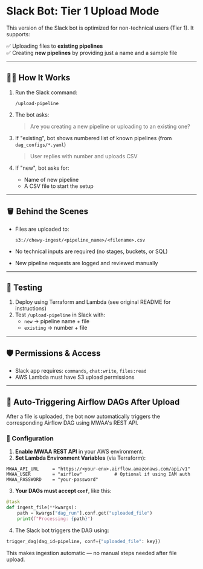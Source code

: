 # Slack Bot: Tier 1 Upload Mode

This version of the Slack bot is optimized for non-technical users (Tier 1). It supports:

✅ Uploading files to **existing pipelines**  
✅ Creating **new pipelines** by providing just a name and a sample file

---

## 🧑‍💼 How It Works

1. Run the Slack command:
   ```
   /upload-pipeline
   ```

2. The bot asks:
   > Are you creating a new pipeline or uploading to an existing one?

3. If "existing", bot shows numbered list of known pipelines (from `dag_configs/*.yaml`)
   > User replies with number and uploads CSV

4. If "new", bot asks for:
   - Name of new pipeline
   - A CSV file to start the setup

---

## 🪣 Behind the Scenes

- Files are uploaded to:
  ```
  s3://chewy-ingest/<pipeline_name>/<filename>.csv
  ```

- No technical inputs are required (no stages, buckets, or SQL)
- New pipeline requests are logged and reviewed manually

---

## 🧪 Testing

1. Deploy using Terraform and Lambda (see original README for instructions)
2. Test `/upload-pipeline` in Slack with:
   - `new` → pipeline name + file
   - `existing` → number + file

---

## 🛡️ Permissions & Access

- Slack app requires: `commands`, `chat:write`, `files:read`
- AWS Lambda must have S3 upload permissions


---

## 🔁 Auto-Triggering Airflow DAGs After Upload

After a file is uploaded, the bot now automatically triggers the corresponding Airflow DAG using MWAA's REST API.

### 🔧 Configuration

1. **Enable MWAA REST API** in your AWS environment.
2. **Set Lambda Environment Variables** (via Terraform):

```
MWAA_API_URL     = "https://<your-env>.airflow.amazonaws.com/api/v1"
MWAA_USER        = "airflow"            # Optional if using IAM auth
MWAA_PASSWORD    = "your-password"
```

3. **Your DAGs must accept `conf`**, like this:

```python
@task
def ingest_file(**kwargs):
    path = kwargs["dag_run"].conf.get("uploaded_file")
    print(f"Processing: {path}")
```

4. The Slack bot triggers the DAG using:

```python
trigger_dag(dag_id=pipeline, conf={"uploaded_file": key})
```

This makes ingestion automatic — no manual steps needed after file upload.
